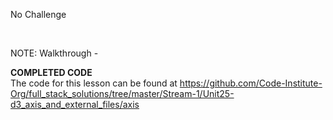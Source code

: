 No Challenge

 

NOTE: Walkthrough -

**COMPLETED CODE**  
The code for this lesson can be found
at <https://github.com/Code-Institute-Org/full_stack_solutions/tree/master/Stream-1/Unit25-d3_axis_and_external_files/axis>
